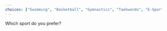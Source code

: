 ```yaml
---
choices: ["Swimming", "Basketball", "Gymnastics", "Taekwondo", "E-Sports", "Motor Racing", "Dance Sports"]
---
```


Which sport do you prefer?